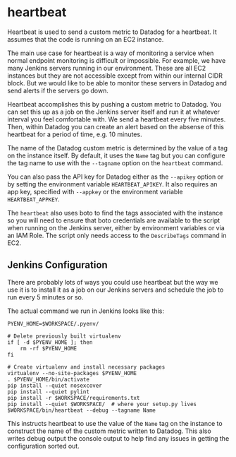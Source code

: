 heartbeat
=========

Heartbeat is used to send a custom metric to Datadog for a heartbeat. It assumes
that the code is running on an EC2 instance.

The main use case for heartbeat is a way of monitoring a service when normal
endpoint monitoring is difficult or impossible.  For example, we have many
Jenkins servers running in our environment.  These are all EC2 instances but
they are not accessible except from within our internal CIDR block.  But we
would like to be able to monitor these servers in Datadog and send alerts if the
servers go down.

Heartbeat accomplishes this by pushing a custom metric to Datadog. You can set
this up as a job on the Jenkins server itself and run it at whatever interval
you feel comfortable with.  We send a heartbeat every five minutes.  Then,
within Datadog you can create an alert based on the absense of this heartbeat
for a period of time, e.g. 10 minutes.

The name of the Datadog custom metric is determined by the value of a tag on the
instance itself.  By default, it uses the ``Name`` tag but you can configure the
tag name to use with the ``--tagname`` option on the ``heartbeat`` command.

You can also pass the API key for Datadog either as the ``--apikey`` option or
by setting the environment variable ``HEARTBEAT_APIKEY``. It also requires an
app key, specified with ``--appkey`` or the environment variable
``HEARTBEAT_APPKEY``.

The ``heartbeat`` also uses boto to find the tags associated with the instance
so you will need to ensure that boto credentials are available to the script
when running on the Jenkins server, either by environment variables or via an
IAM Role.  The script only needs access to the ``DescribeTags`` command in EC2.

Jenkins Configuration
---------------------

There are probably lots of ways you could use heartbeat but the way we
use it is to install it as a job on our Jenkins servers and schedule the job
to run every 5 minutes or so.

The actual command we run in Jenkins looks like this:

    PYENV_HOME=$WORKSPACE/.pyenv/

    # Delete previously built virtualenv
    if [ -d $PYENV_HOME ]; then
        rm -rf $PYENV_HOME
    fi

    # Create virtualenv and install necessary packages
    virtualenv --no-site-packages $PYENV_HOME
    . $PYENV_HOME/bin/activate
    pip install --quiet nosexcover
    pip install --quiet pylint
    pip install -r $WORKSPACE/requirements.txt
    pip install --quiet $WORKSPACE/  # where your setup.py lives
    $WORKSPACE/bin/heartbeat --debug --tagname Name

This instructs heartbeat to use the value of the ``Name`` tag on the
instance to construct the name of the custom metric written to Datadog.
This also writes debug output the console output to help find any issues
in getting the configuration sorted out.
